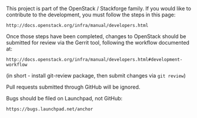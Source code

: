 This project is part of the OpenStack / Stackforge family. If you would like to
contribute to the development, you must follow the steps in this page:

    http://docs.openstack.org/infra/manual/developers.html

Once those steps have been completed, changes to OpenStack should be submitted
for review via the Gerrit tool, following the workflow documented at:

    http://docs.openstack.org/infra/manual/developers.html#development-workflow

(in short - install git-review package, then submit changes via `git review`)

Pull requests submitted through GitHub will be ignored.

Bugs should be filed on Launchpad, not GitHub:

    https://bugs.launchpad.net/anchor


